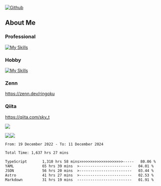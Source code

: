 [![Github](https://img.shields.io/github/followers/skyt-a?label=Follow&style=social)](https://github.com/skyt-a)

## About Me
### Professional
[![My Skills](https://skillicons.dev/icons?i=react,ts,js,nodejs,java,graphql,firebase,githubactions&theme=light)](https://skillicons.dev)
### Hobby
[![My Skills](https://skillicons.dev/icons?i=unity,rust,py&theme=light)](https://skillicons.dev)

### Zenn
https://zenn.dev/ringoku
### Qiita
https://qiita.com/sky_t


![](https://github-profile-summary-cards.vercel.app/api/cards/profile-details?username=skyt-a&theme=default)

![](https://github-profile-summary-cards.vercel.app/api/cards/repos-per-language?username=skyt-a&theme=default)![](https://github-profile-summary-cards.vercel.app/api/cards/stats?username=RinGoku&theme=default)

<!--START_SECTION:waka-->

```txt
From: 19 December 2022 - To: 11 December 2024

Total Time: 1,637 hrs 27 mins

TypeScript       1,310 hrs 58 mins>>>>>>>>>>>>>>>>>>>>-----   80.06 %
YAML             65 hrs 39 mins  >------------------------   04.01 %
JSON             56 hrs 20 mins  >------------------------   03.44 %
Astro            41 hrs 27 mins  >------------------------   02.53 %
Markdown         31 hrs 19 mins  -------------------------   01.91 %
```

<!--END_SECTION:waka-->
